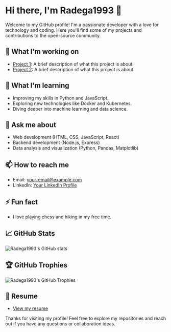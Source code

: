 # Hi there, I'm Radega1993 👋

Welcome to my GitHub profile! I'm a passionate developer with a love for technology and coding. Here you'll find some of my projects and contributions to the open-source community.

## 🔭 What I'm working on
- [Project 1](https://github.com/Radega1993/project1): A brief description of what this project is about.
- [Project 2](https://github.com/Radega1993/project2): A brief description of what this project is about.

## 🌱 What I'm learning
- Improving my skills in Python and JavaScript.
- Exploring new technologies like Docker and Kubernetes.
- Diving deeper into machine learning and data science.

## 💬 Ask me about
- Web development (HTML, CSS, JavaScript, React)
- Backend development (Node.js, Express)
- Data analysis and visualization (Python, Pandas, Matplotlib)

## 📫 How to reach me
- Email: [your-email@example.com](mailto:your-email@example.com)
- LinkedIn: [Your LinkedIn Profile](https://www.linkedin.com/in/yourprofile)

## ⚡ Fun fact
- I love playing chess and hiking in my free time.

## 📈 GitHub Stats
![Radega1993's GitHub stats](https://github-readme-stats.vercel.app/api?username=Radega1993&show_icons=true&theme=radical)

## 🏆 GitHub Trophies
![Radega1993's GitHub Trophies](https://github-profile-trophy.vercel.app/?username=Radega1993&theme=radical)

## 📄 Resume
- [View my resume](https://your-resume-link.com)

Thanks for visiting my profile! Feel free to explore my repositories and reach out if you have any questions or collaboration ideas.
